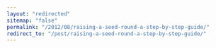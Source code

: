 ```yaml
---
layout: "redirected"
sitemap: "false"
permalink: "/2012/08/raising-a-seed-round-a-step-by-step-guide/"
redirect_to: "/post/raising-a-seed-round-a-step-by-step-guide/"
---
```




